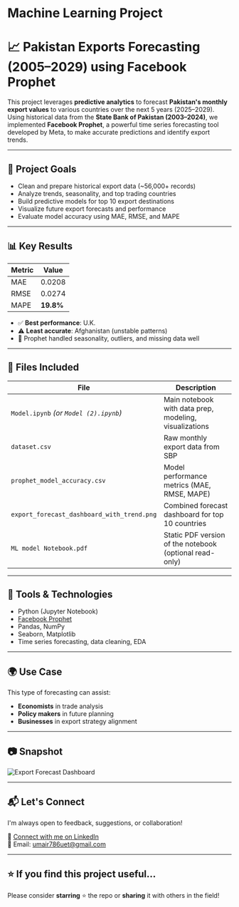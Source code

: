 # Machine Learning Project 
# 📈 Pakistan Exports Forecasting (2005–2029) using Facebook Prophet

This project leverages **predictive analytics** to forecast **Pakistan's monthly export values** to various countries over the next 5 years (2025–2029). Using historical data from the **State Bank of Pakistan (2003–2024)**, we implemented **Facebook Prophet**, a powerful time series forecasting tool developed by Meta, to make accurate predictions and identify export trends.

---

## 🧠 Project Goals

- Clean and prepare historical export data (~56,000+ records)
- Analyze trends, seasonality, and top trading countries
- Build predictive models for top 10 export destinations
- Visualize future export forecasts and performance
- Evaluate model accuracy using MAE, RMSE, and MAPE

---

## 📊 Key Results

| Metric | Value        |
|--------|--------------|
| MAE    | 0.0208       |
| RMSE   | 0.0274       |
| MAPE   | **19.8%**    |

- ✅ **Best performance**: U.K.
- ⚠️ **Least accurate**: Afghanistan (unstable patterns)
- 🔁 Prophet handled seasonality, outliers, and missing data well

---

## 📁 Files Included

| File                          | Description |
|-------------------------------|-------------|
| `Model.ipynb` *(or `Model (2).ipynb`)* | Main notebook with data prep, modeling, visualizations |
| `dataset.csv`                | Raw monthly export data from SBP |
| `prophet_model_accuracy.csv` | Model performance metrics (MAE, RMSE, MAPE) |
| `export_forecast_dashboard_with_trend.png` | Combined forecast dashboard for top 10 countries |
| `ML model Notebook.pdf`      | Static PDF version of the notebook (optional read-only)

---

## 📍 Tools & Technologies

- Python (Jupyter Notebook)
- [Facebook Prophet](https://facebook.github.io/prophet/)
- Pandas, NumPy
- Seaborn, Matplotlib
- Time series forecasting, data cleaning, EDA

---

## 🌍 Use Case

This type of forecasting can assist:
- **Economists** in trade analysis
- **Policy makers** in future planning
- **Businesses** in export strategy alignment

---

## 📷 Snapshot

![Export Forecast Dashboard](export_forecast_dashboard_with_trend.png)

---

## 📬 Let's Connect

I'm always open to feedback, suggestions, or collaboration!

🔗 [Connect with me on LinkedIn](https://www.linkedin.com/in/muhammad-umair-925508236/)  
📧 Email: umair786uet@gmail.com

---

## ⭐ If you find this project useful...
Please consider **starring** ⭐ the repo or **sharing** it with others in the field!

